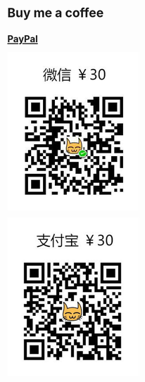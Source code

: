 # Buy me a coffee

## [PayPal](https://www.paypal.me/xcatliu/5usd)

![Buy Me a Coffee Wechat](buy-me-a-coffee-wechat.jpg)

![Buy Me a Coffee Alipay](buy-me-a-coffee-alipay.jpg)
